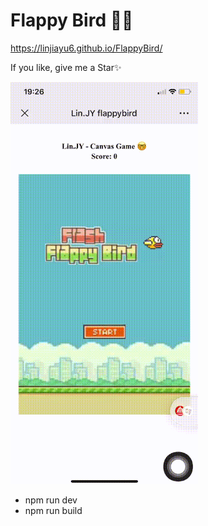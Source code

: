 # Flappy Bird 🥴🥳

https://linjiayu6.github.io/FlappyBird/

If you like, give me a Star✨

<img src="src/img/readme.gif" width='300'/>

- npm run dev
- npm run build
